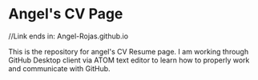 
# Angel's CV Page
//Link ends in: Angel-Rojas.github.io

This is the repository for angel's CV Resume page.
  I am working through GitHub Desktop client via ATOM text editor to learn how
  to properly work and communicate with GitHub.
